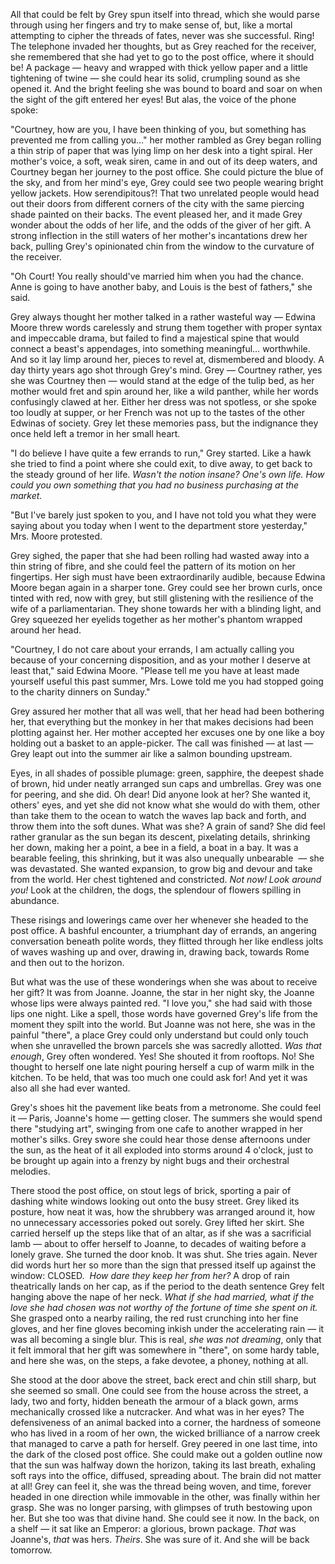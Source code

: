 All that could be felt by Grey spun itself into thread, which she would parse through using her fingers and try to make sense of, but, like a mortal attempting to cipher the threads of fates, never was she successful. Ring! The telephone invaded her thoughts, but as Grey reached for the receiver, she remembered that she had yet to go to the post office, where it should be! A package — heavy and wrapped with thick yellow paper and a little tightening of twine — she could hear its solid, crumpling sound as she opened it. And the bright feeling she was bound to board and soar on when the sight of the gift entered her eyes! But alas, the voice of the phone spoke:

"Courtney, how are you, I have been thinking of you, but something has prevented me from calling you…" her mother rambled as Grey began rolling a thin strip of paper that was lying limp on her desk into a tight spiral. Her mother's voice, a soft, weak siren, came in and out of its deep waters, and Courtney began her journey to the post office. She could picture the blue of the sky, and from her mind's eye, Grey could see two people wearing bright yellow jackets. How serendipitous?! That two unrelated people would head out their doors from different corners of the city with the same piercing shade painted on their backs. The event pleased her, and it made Grey wonder about the odds of her life, and the odds of the giver of her gift. A strong inflection in the still waters of her mother's incantations drew her back, pulling Grey's opinionated chin from the window to the curvature of the receiver.

"Oh Court! You really should've married him when you had the chance. Anne is going to have another baby, and Louis is the best of fathers," she said.

Grey always thought her mother talked in a rather wasteful way — Edwina Moore threw words carelessly and strung them together with proper syntax and impeccable drama, but failed to find a majestical spine that would connect a beast's appendages, into something meaningful… worthwhile. And so it lay limp around her, pieces to revel at, dismembered and bloody. A day thirty years ago shot through Grey's mind. Grey — Courtney rather, yes she was Courtney then — would stand at the edge of the tulip bed, as her mother would fret and spin around her, like a wild panther, while her words confusingly clawed at her. Either her dress was not spotless, or she spoke too loudly at supper, or her French was not up to the tastes of the other Edwinas of society. Grey let these memories pass, but the indignance they once held left a tremor in her small heart.

"I do believe I have quite a few errands to run," Grey started. Like a hawk she tried to find a point where she could exit, to dive away, to get back to the steady ground of her life. <i>Wasn't the notion insane? One's own life. How could you own something that you had no business purchasing at the market.</i>  

"But I've barely just spoken to you, and I have not told you what they were saying about you today when I went to the department store yesterday," Mrs. Moore protested.

Grey sighed, the paper that she had been rolling had wasted away into a thin string of fibre, and she could feel the pattern of its motion on her fingertips. Her sigh must have been extraordinarily audible, because Edwina Moore began again in a sharper tone. Grey could see her brown curls, once tinted with red, now with grey, but still glistening with the resilience of the wife of a parliamentarian. They shone towards her with a blinding light, and Grey squeezed her eyelids together as her mother's phantom wrapped around her head.

"Courtney, I do not care about your errands, I am actually calling you because of your concerning disposition, and as your mother I deserve at least that," said Edwina Moore. "Please tell me you have at least made yourself useful this past summer, Mrs. Lowe told me you had stopped going to the charity dinners on Sunday."

Grey assured her mother that all was well, that her head had been bothering her, that everything but the monkey in her that makes decisions had been plotting against her. Her mother accepted her excuses one by one like a boy holding out a basket to an apple-picker. The call was finished — at last — Grey leapt out into the summer air like a salmon bounding upstream.

Eyes, in all shades of possible plumage: green, sapphire, the deepest shade of brown, hid under neatly arranged sun caps and umbrellas. Grey was one for peering, and she did. Oh dear! Did anyone look at her? She wanted it, others' eyes, and yet she did not know what she would do with them, other than take them to the ocean to watch the waves lap back and forth, and throw them into the soft dunes. What was she? A grain of sand? She did feel rather granular as the sun began its descent, pixelating details, shrinking her down, making her a point, a bee in a field, a boat in a bay. It was a bearable feeling, this shrinking, but it was also unequally unbearable  — she was devastated. She wanted expansion, to grow big and devour and take from the world. Her chest tightened and constricted. <i>Not now!</i> <i>Look around you!</i> Look at the children, the dogs, the splendour of flowers spilling in abundance.

These risings and lowerings came over her whenever she headed to the post office. A bashful encounter, a triumphant day of errands, an angering conversation beneath polite words, they flitted through her like endless jolts of waves washing up and over, drawing in, drawing back, towards Rome and then out to the horizon.

But what was the use of these wonderings when she was about to receive her gift? It was from Joanne. Joanne, the star in her night sky, the Joanne whose lips were always painted red. "I love you," she had said with those lips one night. Like a spell, those words have governed Grey's life from the moment they spilt into the world. But Joanne was not here, she was in the painful "there", a place Grey could only understand but could only touch when she unravelled the brown parcels she was sacredly allotted. <i>Was that enough</i>, Grey often wondered. Yes! She shouted it from rooftops. No! She thought to herself one late night pouring herself a cup of warm milk in the kitchen. To be held, that was too much one could ask for! And yet it was also all she had ever wanted.

Grey's shoes hit the pavement like beats from a metronome. She could feel it — Paris, Joanne's home — getting closer. The summers she would spend there "studying art", swinging from one cafe to another wrapped in her mother's silks. Grey swore she could hear those dense afternoons under the sun, as the heat of it all exploded into storms around 4 o'clock, just to be brought up again into a frenzy by night bugs and their orchestral melodies.

There stood the post office, on stout legs of brick, sporting a pair of dashing white windows looking out onto the busy street. Grey liked its posture, how neat it was, how the shrubbery was arranged around it, how no unnecessary accessories poked out sorely. Grey lifted her skirt. She carried herself up the steps like that of an altar, as if she was a sacrificial lamb — about to offer herself to Joanne, to decades of waiting before a lonely grave. She turned the door knob. It was shut. She tries again. Never did words hurt her so more than the sign that pressed itself up against the window: CLOSED.  <i>How dare they keep her from her?</i> A drop of rain theatrically lands on her cap, as if the period to the death sentence Grey felt hanging above the nape of her neck. <i>What if she had married, what if the love she had chosen was not worthy of the fortune of time she spent on it.</i> She grasped onto a nearby railing, the red rust crunching into her fine gloves, and her fine gloves becoming inkish under the accelerating rain — it was all becoming a single blur. This is real, <i>she was not dreaming</i>, only that it felt immoral that her gift was somewhere in "there", on some hardy table, and here she was, on the steps, a fake devotee, a phoney, nothing at all.

She stood at the door above the street, back erect and chin still sharp, but she seemed so small. One could see from the house across the street, a lady, two and forty, hidden beneath the armour of a black gown, arms mechanically crossed like a nutcracker. And what was in her eyes? The defensiveness of an animal backed into a corner, the hardness of someone who has lived in a room of her own, the wicked brilliance of a narrow creek that managed to carve a path for herself. Grey peered in one last time, into the dark of the closed post office. She could make out a golden outline now that the sun was halfway down the horizon, taking its last breath, exhaling soft rays into the office, diffused, spreading about. The brain did not matter at all! Grey can feel it, she was the thread being woven, and time, forever headed in one direction while immovable in the other, was finally within her grasp. She was no longer parsing, with glimpses of truth bestowing upon her. But she too was that divine hand. She could see it now. In the back, on a shelf — it sat like an Emperor: a glorious, brown package. <i>That</i> was Joanne's, <i>that</i> was hers. <i>Theirs</i>. She was sure of it. And she will be back tomorrow.
